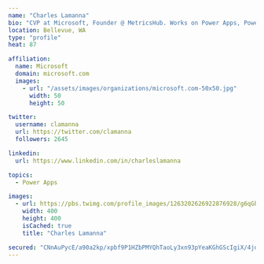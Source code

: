 ```yaml
---
name: "Charles Lamanna"
bio: "CVP at Microsoft, Founder @ MetricsHub. Works on Power Apps, Power Automate, Power Virtual Agent, Common Data Service and Dynamics 365."
location: Bellevue, WA
type: "profile"
heat: 87

affiliation:
  name: Microsoft
  domain: microsoft.com
  images:
    - url: "/assets/images/organizations/microsoft.com-50x50.jpg"
      width: 50
      height: 50

twitter:
  username: clamanna
  url: https://twitter.com/clamanna
  followers: 2645

linkedin:
  url: https://www.linkedin.com/in/charleslamanna

topics:
  - Power Apps

images:
  - url: https://pbs.twimg.com/profile_images/1263202626922876928/g6qGbHZ-_400x400.jpg
    width: 400
    height: 400
    isCached: true
    title: "Charles Lamanna"

secured: "CNnAuPycE/a90a2kp/xpbf9P1HZbPMYQhTaoLy3xn93pYeaKGhGScIgiX/4joutDf1iAwnjcJEqEK02cmnNTnSHSYcMzpOyPlkqpPkl1qMWeoXjB1bIIC8WIA1u3ap8lhl10tDcAoM3CWBNyo0W1CV9gZIIJ8OL0ns6M8Bow3yOoR0lRSAFMgA38jLz9KupiK2tVB3GFHtzhH4CP/hUWgyAy4e0W9dSFmVUavmi3t6LhbOPsyPKpzdwE0HHE/LNyj/VGGKFMsNqsEWSHt+lolzPwjL7LsUhDWH27G2cB2axu9WBjIKzVabEJDDvHqE1BYgFzjx4hhzNYXKTjeZUZUEIK1JQe2V8xNyxtu/hCoYWRLG2o8ZCqHcfinXpOE/Y+4+IJbbbbPrpSH7wE0QhqXFoi0ni5Df3N+CNmCqGFxvY=;ICWbu6cOvQIoVn/XtEqkSg=="
---
```


